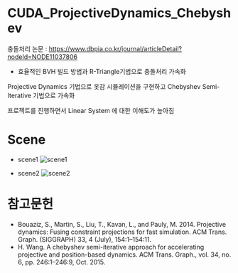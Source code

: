 # CUDA_ProjectiveDynamics_Chebyshev

충돌처리 논문 : https://www.dbpia.co.kr/journal/articleDetail?nodeId=NODE11037806
 - 효율적인 BVH 빌드 방법과 R-Triangle기법으로 충돌처리 가속화

Projective Dynamics 기법으로 옷감 시뮬레이션을 구현하고 Chebyshev Semi-Iterative 기법으로 가속화

프로젝트를 진행하면서 Linear System 에 대한 이해도가 높아짐

# Scene
- scene1
![scene1](https://user-images.githubusercontent.com/86860544/228158156-75b8c6e8-923a-4c6f-b856-32ae83bae21c.gif)

- scene2
![scene2](https://user-images.githubusercontent.com/86860544/228158174-6673f570-76d8-4219-8f60-cc50ef5ebb27.gif)


# 참고문헌
 - Bouaziz, S., Martin, S., Liu, T., Kavan, L., and Pauly, M. 2014. Projective dynamics: Fusing constraint projections for fast simulation. ACM Trans. Graph. (SIGGRAPH) 33, 4 (July), 154:1–154:11.
 - H. Wang. A chebyshev semi-iterative approach for accelerating projective and position-based dynamics. ACM Trans. Graph., vol. 34, no. 6, pp. 246:1–246:9, Oct. 2015.
